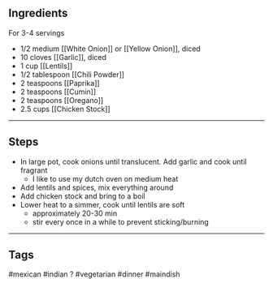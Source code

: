 ## Ingredients
For 3-4 servings

- 1/2 medium [[White Onion]] or [[Yellow Onion]], diced
- 10 cloves [[Garlic]], diced
- 1 cup [[Lentils]]
- 1/2 tablespoon [[Chili Powder]]
- 2 teaspoons [[Paprika]]
- 2 teaspoons [[Cumin]]
- 2 teaspoons [[Oregano]]
- 2.5 cups [[Chicken Stock]]

---
## Steps
- In large pot, cook onions until translucent. Add garlic and cook until fragrant
	- I like to use my dutch oven on medium heat
- Add lentils and spices, mix everything around
- Add chicken stock and bring to a boil
- Lower heat to a simmer, cook until lentils are soft
	- approximately 20-30 min
	- stir every once in a while to prevent sticking/burning

---
## Tags
#mexican #indian ?
#vegetarian
#dinner #maindish 